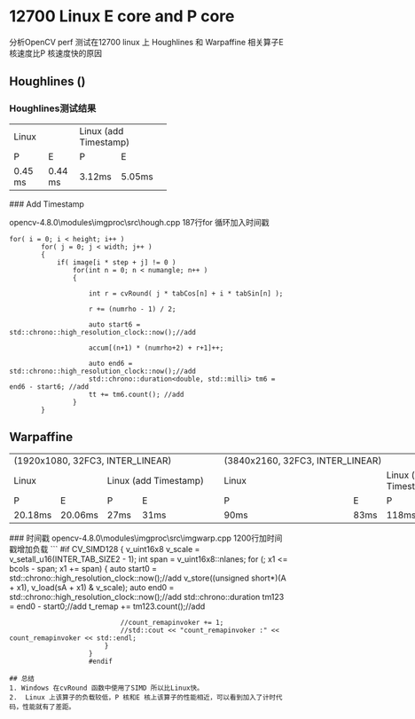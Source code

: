 # 12700 Linux E core and P core 
分析OpenCV perf 测试在12700 linux 上 Houghlines 和 Warpaffine 相关算子E 核速度比P 核速度快的原因
## Houghlines ()
### Houghlines测试结果

<body link="#0563C1" vlink="#954F72">

<table border=0 cellpadding=0 cellspacing=0 width=283 style='border-collapse:
 collapse;table-layout:fixed;width:213pt'>
 <col width=64 style='width:48pt'>
 <col width=53 style='mso-width-source:userset;mso-width-alt:1938;width:40pt'>
 <col width=64 style='width:48pt'>
 <col width=102 style='mso-width-source:userset;mso-width-alt:3730;width:77pt'>
 <tr height=20 style='height:15.0pt'>
  <td colspan=2 height=20 class=xl65 width=117 style='height:15.0pt;width:88pt'>Linux</td>
  <td colspan=2 class=xl65 width=166 style='border-left:none;width:125pt'>Linux
  (add Timestamp)</td>
 </tr>
 <tr height=20 style='height:15.0pt'>
  <td height=20 class=xl65 style='height:15.0pt;border-top:none'>P</td>
  <td class=xl65 style='border-top:none;border-left:none'>E</td>
  <td class=xl65 style='border-top:none;border-left:none'>P</td>
  <td class=xl65 style='border-top:none;border-left:none'>E</td>
 </tr>
 <tr height=20 style='height:15.0pt'>
  <td height=20 class=xl65 style='height:15.0pt;border-top:none'>0.45 ms</td>
  <td class=xl65 style='border-top:none;border-left:none'>0.44 ms</td>
  <td class=xl65 style='border-top:none;border-left:none'>3.12ms</td>
  <td class=xl65 style='border-top:none;border-left:none'>5.05ms</td>
 </tr>
 <![if supportMisalignedColumns]>
 <tr height=0 style='display:none'>
  <td width=64 style='width:48pt'></td>
  <td width=53 style='width:40pt'></td>
  <td width=64 style='width:48pt'></td>
  <td width=102 style='width:77pt'></td>
 </tr>
 <![endif]>
</table>

</body>
### Add Timestamp


‪opencv-4.8.0\modules\imgproc\src\hough.cpp 187行for 循环加入时间戳
```
for( i = 0; i < height; i++ )
        for( j = 0; j < width; j++ )
        {
            if( image[i * step + j] != 0 )
                for(int n = 0; n < numangle; n++ )
                {
                    
                    int r = cvRound( j * tabCos[n] + i * tabSin[n] );
                    
                    r += (numrho - 1) / 2;

                    auto start6 = std::chrono::high_resolution_clock::now();//add

                    accum[(n+1) * (numrho+2) + r+1]++;

                    auto end6 = std::chrono::high_resolution_clock::now();//add
                    std::chrono::duration<double, std::milli> tm6 = end6 - start6; //add
                    tt += tm6.count(); //add
                }
        }

```
## Warpaffine
<body link="#0563C1" vlink="#954F72">
<span style='font-variant-ligatures: normal;font-variant-caps: normal;
orphans: 2;text-align:start;widows: 2;-webkit-text-stroke-width: 0px;
text-decoration-thickness: initial;text-decoration-style: initial;text-decoration-color: initial'>

<table border=0 cellpadding=0 cellspacing=0 width=845 style='border-collapse:
 collapse;table-layout:fixed;width:634pt'>
 <col width=64 span=3 style='width:48pt'>
 <col width=164 style='mso-width-source:userset;mso-width-alt:5997;width:123pt'>
 <col width=264 style='mso-width-source:userset;mso-width-alt:9654;width:198pt'>
 <col width=53 style='mso-width-source:userset;mso-width-alt:1938;width:40pt'>
 <col width=64 style='width:48pt'>
 <col width=108 style='mso-width-source:userset;mso-width-alt:3949;width:81pt'>
 <tr height=23 style='height:17.25pt'>
  <td colspan=4 height=23 class=xl68 width=356 style='height:17.25pt;
  width:267pt'>(1920x1080, 32FC3, INTER_LINEAR)</span></td>
  <td colspan=4 class=xl68 width=489 style='border-left:none;width:367pt'><span
  style='font-variant-ligatures: normal;font-variant-caps: normal;orphans: 2;
  text-align:start;widows: 2;-webkit-text-stroke-width: 0px;text-decoration-thickness: initial;
  text-decoration-style: initial;text-decoration-color: initial'>(3840x2160,
  32FC3, INTER_LINEAR)</span></td>
 </tr>
 <tr height=20 style='height:15.0pt'>
  <td colspan=2 height=20 class=xl65 style='height:15.0pt'>Linux</td>
  <td colspan=2 class=xl65 style='border-left:none'>Linux (add Timestamp)</td>
  <td colspan=2 class=xl65 style='border-left:none'>Linux</td>
  <td colspan=2 class=xl65 style='border-left:none'>Linux (add Timestamp)</td>
 </tr>
 <tr height=20 style='height:15.0pt'>
  <td height=20 class=xl65 style='height:15.0pt;border-top:none'>P</td>
  <td class=xl65 style='border-top:none;border-left:none'>E</td>
  <td class=xl65 style='border-top:none;border-left:none'>P</td>
  <td class=xl65 style='border-top:none;border-left:none'>E</td>
  <td class=xl65 style='border-top:none;border-left:none'>P</td>
  <td class=xl65 style='border-top:none;border-left:none'>E</td>
  <td class=xl65 style='border-top:none;border-left:none'>P</td>
  <td class=xl65 style='border-top:none;border-left:none'>E</td>
 </tr>
 <tr height=20 style='height:15.0pt'>
  <td height=20 class=xl65 style='height:15.0pt;border-top:none'>20.18ms</td>
  <td class=xl65 style='border-top:none;border-left:none'>20.06ms</td>
  <td class=xl65 style='border-top:none;border-left:none'>27ms</td>
  <td class=xl65 style='border-top:none;border-left:none'>31ms</td>
  <td class=xl65 style='border-top:none;border-left:none'>90ms</td>
  <td class=xl65 style='border-top:none;border-left:none'>83ms</td>
  <td class=xl65 style='border-top:none;border-left:none'>118ms</td>
  <td class=xl65 style='border-top:none;border-left:none'>128ms</td>
 </tr>
 <![if supportMisalignedColumns]>
 <tr height=0 style='display:none'>
  <td width=64 style='width:48pt'></td>
  <td width=64 style='width:48pt'></td>
  <td width=64 style='width:48pt'></td>
  <td width=164 style='width:123pt'></td>
  <td width=264 style='width:198pt'></td>
  <td width=53 style='width:40pt'></td>
  <td width=64 style='width:48pt'></td>
  <td width=108 style='width:81pt'></td>
 </tr>
 <![endif]>
</table>
</body>
### 时间戳
‪opencv-4.8.0\modules\imgproc\src\imgwarp.cpp 1200行加时间戳增加负载
```
  #if CV_SIMD128
                        {
                            v_uint16x8 v_scale = v_setall_u16(INTER_TAB_SIZE2 - 1);
                            int span = v_uint16x8::nlanes;
                            for (; x1 <= bcols - span; x1 += span) {
                                auto start0 = std::chrono::high_resolution_clock::now();//add
                                v_store((unsigned short*)(A + x1), v_load(sA + x1) & v_scale);
                                auto end0 = std::chrono::high_resolution_clock::now();//add
                                std::chrono::duration<double, std::nano> tm123 = end0 - start0;//add
                                t_remap += tm123.count();//add

                                //count_remapinvoker += 1;
                                //std::cout << "count_remapinvoker :" << count_remapinvoker << std::endl;
                            }
                        }
                        #endif
```
## 总结
1. Windows 在cvRound 函数中使用了SIMD 所以比Linux快。
2.  Linux 上该算子的负载较低，P 核和E 核上该算子的性能相近，可以看到加入了计时代码，性能就有了差距。



